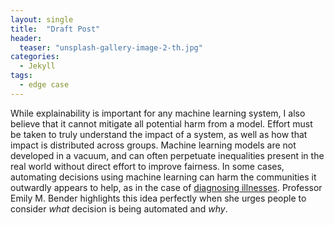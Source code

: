 ```yaml
---
layout: single
title:  "Draft Post"
header:
  teaser: "unsplash-gallery-image-2-th.jpg"
categories: 
  - Jekyll
tags:
  - edge case
---
```

While explainability is important for any machine learning system, I also believe that it cannot mitigate all potential harm from a model. Effort must be taken to truly understand the impact of a system, as well as how that impact is distributed across groups. Machine learning models are not developed in a vacuum, and can often perpetuate inequalities present in the real world without direct effort to improve fairness. In some cases, automating decisions using machine learning can harm the communities it outwardly appears to help, as in the case of [diagnosing illnesses](https://www.rollingstone.com/culture/culture-features/ai-health-care-patient-safety-privacy-1235006118/). Professor Emily M. Bender highlights this idea perfectly when she urges people to consider *what* decision is being automated and *why*.